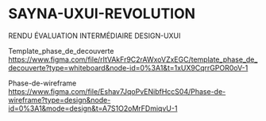 # SAYNA-UXUI-REVOLUTION
RENDU ÉVALUATION INTERMÉDIAIRE DESIGN-UXUI

Template_phase_de_decouverte
https://www.figma.com/file/rItVAkFr9C2rAWxoVZxEGC/template_phase_de_decouverte?type=whiteboard&node-id=0%3A1&t=1xUX9CqrrGPOR0oV-1


Phase-de-wireframe
https://www.figma.com/file/Eshav7JqoPvENibfHccS04/Phase-de-wireframe?type=design&node-id=0%3A1&mode=design&t=A7S1O2oMrFDmiqvU-1
